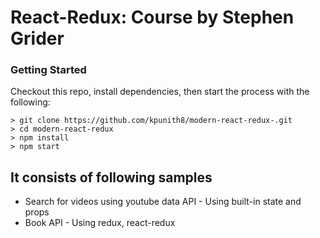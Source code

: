 # React-Redux: Course by Stephen Grider

### Getting Started

Checkout this repo, install dependencies, then start the process with the following:

```
> git clone https://github.com/kpunith8/modern-react-redux-.git
> cd modern-react-redux
> npm install
> npm start
```

## It consists of following samples

- Search for videos using youtube data API - Using built-in state and props
- Book API - Using redux, react-redux

